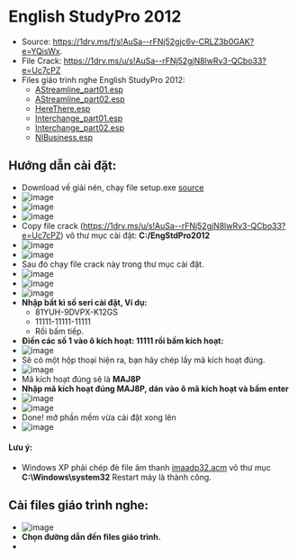 # English StudyPro 2012
- Source: https://1drv.ms/f/s!AuSa--rFNj52gjc6v-CRLZ3b0GAK?e=YQisWx.
- File Crack: https://1drv.ms/u/s!AuSa--rFNj52gjN8lwRv3-QCbo33?e=Uc7cPZ
- Files giáo trình nghe English StudyPro 2012:
  - [AStreamline_part01.esp](https://1drv.ms/u/s!AuSa--rFNj52gjC6YudQSkhSv2ol?e=3yZuY9)
  - [AStreamline_part02.esp](https://1drv.ms/u/s!AuSa--rFNj52gi13hN7NpZ8qIjuQ?e=aRVrZL)
  - [HereThere.esp](https://1drv.ms/u/s!AuSa--rFNj52gi6tGpKI4rcmMBa3?e=DEhUEi)
  - [Interchange_part01.esp](https://1drv.ms/u/s!AuSa--rFNj52gjXFZmV4xOlYj0LK?e=SUdU3V)
  - [Interchange_part02.esp](https://1drv.ms/u/s!AuSa--rFNj52gjHTUTVQ_DB3cHob?e=OCg7CI)
  - [NIBusiness.esp](https://1drv.ms/u/s!AuSa--rFNj52gjI7MJF-eKSFYLcZ?e=QV5Syj)

## Hướng dẫn cài đặt: 
  - Download về giải nén, chạy file setup.exe [source](https://1drv.ms/f/s!AuSa--rFNj52gjc6v-CRLZ3b0GAK?e=YQisWx)
  - ![image](https://github.com/BsNgChiThanh/EnglishStudyPro2012/assets/82578024/024e9164-456a-44bd-ae85-4fa46905483f)
  - ![image](https://github.com/BsNgChiThanh/EnglishStudyPro2012/assets/82578024/fd671d4f-02de-4f13-8b25-677f0f785604)
  - ![image](https://github.com/BsNgChiThanh/EnglishStudyPro2012/assets/82578024/d8e10902-5ed1-4176-b134-d35aa3acdb08)
  - Copy file crack (https://1drv.ms/u/s!AuSa--rFNj52gjN8lwRv3-QCbo33?e=Uc7cPZ) vô thư mục cài đặt: **C:/EngStdPro2012**
  - ![image](https://github.com/BsNgChiThanh/EnglishStudyPro2012/assets/82578024/1f7ade8c-71d8-4a23-b3aa-1e907eb7fe36)
  - ![image](https://github.com/BsNgChiThanh/EnglishStudyPro2012/assets/82578024/8e50840a-cdd6-49e1-80b3-a1747be2c1f6)
  - Sau đó chạy file crack này trong thư mục cài đặt.
  - ![image](https://github.com/BsNgChiThanh/EnglishStudyPro2012/assets/82578024/152d41e2-fb5d-4c30-8f04-ed7f6a3f9f60)
  - ![image](https://github.com/BsNgChiThanh/EnglishStudyPro2012/assets/82578024/33e4acfa-fd0e-4576-93d5-0a3c3375409a)
  - ![image](https://github.com/BsNgChiThanh/EnglishStudyPro2012/assets/82578024/8c915d4a-fbe5-4b3d-9f9e-d15671475c52)
  - **Nhập bất kì số seri cài đặt, Ví dụ:**
    - 81YUH-9DVPX-K12GS
    - 11111-11111-11111
    - Rồi bấm tiếp.
  - **Điền các số 1 vào ô kích hoạt: 11111 rồi bấm kích hoạt:**
  - ![image](https://github.com/BsNgChiThanh/EnglishStudyPro2012/assets/82578024/8c086707-c137-4f42-8e3f-9befef6d23c4)
  - Sẽ có một hộp thoại hiện ra, bạn hãy chép lấy mã kích hoạt đúng.
  - ![image](https://github.com/BsNgChiThanh/EnglishStudyPro2012/assets/82578024/bb64c0cf-c95f-4219-a121-941a836daddf)
  - Mã kích hoạt đúng sẽ là **MAJ8P**
  - **Nhập mã kích hoạt đúng MAJ8P, dán vào ô mã kích hoạt và bấm enter**
  - ![image](https://github.com/BsNgChiThanh/EnglishStudyPro2012/assets/82578024/d469cb78-fb35-439a-8b20-bb3500d6ff0d)
  - ![image](https://github.com/BsNgChiThanh/EnglishStudyPro2012/assets/82578024/d95d190a-0ef4-4555-ba3d-951a308a0deb)
- Done! mở phần mềm vừa cài đặt xong lên
- ![image](https://github.com/BsNgChiThanh/EnglishStudyPro2012/assets/82578024/cf89af5d-be45-4ede-a554-d7d1a1a9d865)

#### Lưu ý:
  - Windows XP phải chép đè file âm thanh [imaadp32.acm](https://1drv.ms/u/s!AuSa--rFNj52gi_FqDijHa26c1-c?e=pFeioH) vô thư mục **C:\Windows\system32** Restart máy là thành công.

## Cài files giáo trình nghe:
- ![image](https://github.com/BsNgChiThanh/EnglishStudyPro2012/assets/82578024/e0d86302-1209-4aab-9c7a-39ffc8a404cb)
- **Chọn đường dẫn đến files giáo trình.**
- 

